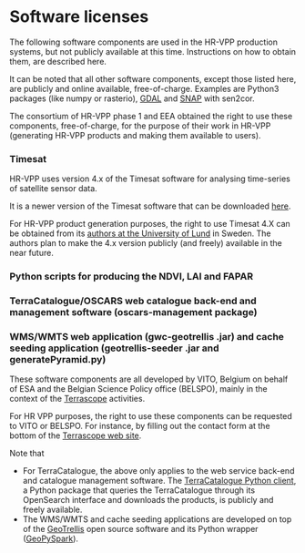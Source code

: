 # Software licenses

The following software components are used in the HR-VPP production systems, but not publicly available at this time. 
Instructions on how to obtain them, are described here.

It can be noted that all other software components, except those listed here, are publicly and online available, free-of-charge.
Examples are Python3 packages (like numpy or rasterio), [GDAL](https://gdal.org/) and [SNAP](https://step.esa.int/main/download/snap-download/) with sen2cor.

The consortium of HR-VPP phase 1 and EEA obtained the right to use these components, free-of-charge, for the purpose of their work in HR-VPP (generating HR-VPP products and making them available to users).

### Timesat

HR-VPP uses version 4.x of the Timesat software for analysing time-series of satellite sensor data.

It is a newer version of the Timesat software that can be downloaded [here](https://web.nateko.lu.se/timesat/timesat.asp).

For HR-VPP product generation purposes, the right to use Timesat 4.X can be obtained from its [authors at the University of Lund](https://web.nateko.lu.se/timesat/timesat.asp?cat=8) in Sweden.
The authors plan to make the 4.x version publicly (and freely) available in the near future.

### Python scripts for producing the NDVI, LAI and FAPAR
### TerraCatalogue/OSCARS web catalogue back-end and management software (oscars-management package)
### WMS/WMTS web application (gwc-geotrellis .jar) and cache seeding application (geotrellis-seeder .jar and generatePyramid.py)

These software components are all developed by VITO, Belgium on behalf of ESA and the Belgian Science Policy office (BELSPO), mainly in the context of the [Terrascope](https://terrascope.be/en) activities.

For HR VPP purposes, the right to use these components can be requested to VITO or BELSPO.
For instance, by filling out the contact form at the bottom of the [Terrascope web site](https://terrascope.be/en).

Note that
* For TerraCatalogue, the above only applies to the web service back-end and catalogue management software. The [TerraCatalogue Python client](https://vitobelgium.github.io/terracatalogueclient/index.html), a Python package that queries the TerraCatalogue through its OpenSearch interface and downloads the products, is publicly and freely available.
* The WMS/WMTS and cache seeding applications are developed on top of the [GeoTrellis](https://geotrellis.io) open source software and its Python wrapper ([GeoPySpark](https://github.com/locationtech-labs/geopyspark)).
